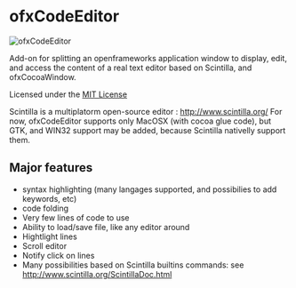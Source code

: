 # ofxCodeEditor #

![ofxCodeEditor](http://shacra.net/images/ofxcodeeditor.jpg)

Add-on for splitting an openframeworks application window to display, edit, and access
the content of a real text editor based on Scintilla, and ofxCocoaWindow.

Licensed under the [MIT License](http://opensource.org/licenses/mit-license.php/)

Scintilla is a multiplatorm open-source editor : http://www.scintilla.org/
For now, ofxCodeEditor supports only MacOSX (with cocoa glue code),
but GTK, and WIN32 support may be added, because Scintilla nativelly support them.


## Major features ##
- syntax highlighting (many langages supported, and possibilies to add keywords, etc)
- code folding
- Very few lines of code to use
- Ability to load/save file, like any editor around
- Hightlight lines
- Scroll editor
- Notify click on lines
- Many possibilities based on Scintilla builtins commands: 
see http://www.scintilla.org/ScintillaDoc.html
